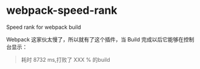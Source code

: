 # webpack-speed-rank
Speed rank for webpack build

Webpack 这家伙太慢了，所以就有了这个插件，当 Build 完成以后它能够在控制台显示：

> 耗时 8732 ms,打败了 XXX % 的build

